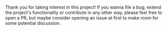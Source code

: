Thank you for taking interest in this project! If you wanna file a bug, extend the project's functionality or contribute in any other way, please feel free to open a PR, but maybe consider opening an issue at first to make room for some potential discussion.
